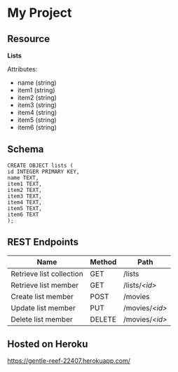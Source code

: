 # My Project

## Resource

**Lists**

Attributes:

* name (string)
* item1 (string)
* item2 (string)
* item3  (string)
* item4  (string)
* item5  (string)
* item6  (string)

## Schema

```MongoDB
CREATE OBJECT lists (
id INTEGER PRIMARY KEY,
name TEXT,
item1 TEXT,
item2 TEXT,
item3 TEXT,
item4 TEXT,
item5 TEXT,
item6 TEXT
);
```

## REST Endpoints

Name                           | Method | Path
-------------------------------|--------|------------------
Retrieve list collection | GET    | /lists
Retrieve list member     | GET    | /lists/*\<id\>*
Create list member       | POST   | /movies
Update list member       | PUT    | /movies/*\<id\>*
Delete list member       | DELETE | /movies/*\<id\>*

## Hosted on Heroku
https://gentle-reef-22407.herokuapp.com/